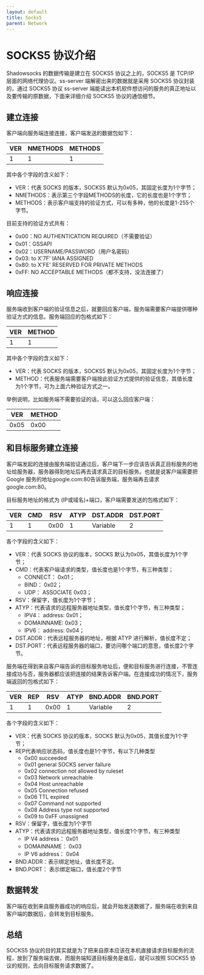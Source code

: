 ```yaml
---
layout: default
title: Socks5
parent: Network
---
```


# SOCKS5 协议介绍

Shadowsocks 的数据传输是建立在 SOCKS5 协议之上的，SOCKS5 是 TCP/IP 层面的网络代理协议。ss-server 端解密出来的数据就是采用 SOCKS5 协议封装的，通过 SOCKS5 协议 ss-server 端能读出本机软件想访问的服务的真正地址以及要传输的原数据，下面来详细介绍 SOCKS5 协议的通信细节。

## 建立连接

客户端向服务端连接连接，客户端发送的数据包如下：

| VER | NMETHODS | METHODS |
|-----|----------|---------|
| 1   | 1        | 1       |

其中各个字段的含义如下：

- VER：代表 SOCKS 的版本，SOCKS5 默认为0x05，其固定长度为1个字节；
- NMETHODS：表示第三个字段METHODS的长度，它的长度也是1个字节；
- METHODS：表示客户端支持的验证方式，可以有多种，他的长度是1-255个字节。

目前支持的验证方式共有：

- 0x00：NO AUTHENTICATION REQUIRED（不需要验证）
- 0x01：GSSAPI
- 0x02：USERNAME/PASSWORD（用户名密码）
- 0x03: to X'7F' IANA ASSIGNED
- 0x80: to X'FE' RESERVED FOR PRIVATE METHODS
- 0xFF: NO ACCEPTABLE METHODS（都不支持，没法连接了）

## 响应连接

服务端收到客户端的验证信息之后，就要回应客户端，服务端需要客户端提供哪种验证方式的信息。服务端回应的包格式如下：

| VER | METHOD |
|-----|--------|
| 1   | 1      |

其中各个字段的含义如下：

- VER：代表 SOCKS 的版本，SOCKS5 默认为0x05，其固定长度为1个字节；
- METHOD：代表服务端需要客户端按此验证方式提供的验证信息，其值长度为1个字节，可为上面六种验证方式之一。

举例说明，比如服务端不需要验证的话，可以这么回应客户端：

| VER  | METHOD |
|------|--------|
| 0x05 | 0x00   |

## 和目标服务建立连接

客户端发起的连接由服务端验证通过后，客户端下一步应该告诉真正目标服务的地址给服务器，服务器得到地址后再去请求真正的目标服务。也就是说客户端需要把 Google 服务的地址google.com:80告诉服务端，服务端再去请求google.com:80。

目标服务地址的格式为 (IP或域名)+端口，客户端需要发送的包格式如下：

| VER | CMD | RSV  | ATYP | DST.ADDR | DST.PORT |
|-----|-----|------|------|----------|----------|
| 1   | 1   | 0x00 | 1    | Variable | 2        |

各个字段的含义如下：

- VER：代表 SOCKS 协议的版本，SOCKS 默认为0x05，其值长度为1个字节；
- CMD：代表客户端请求的类型，值长度也是1个字节，有三种类型；
  - CONNECT： 0x01；
  - BIND： 0x02；
  - UDP： ASSOCIATE 0x03；
- RSV：保留字，值长度为1个字节；
- ATYP：代表请求的远程服务器地址类型，值长度1个字节，有三种类型；
  - IPV4： address: 0x01；
  - DOMAINNAME: 0x03；
  - IPV6： address: 0x04；
- DST.ADDR：代表远程服务器的地址，根据 ATYP 进行解析，值长度不定；
- DST.PORT：代表远程服务器的端口，要访问哪个端口的意思，值长度2个字节。

服务端在得到来自客户端告诉的目标服务地址后，便和目标服务进行连接，不管连接成功与否，服务器都应该把连接的结果告诉客户端。在连接成功的情况下，服务端返回的包格式如下：

| VER | REP | RSV  | ATYP | BND.ADDR | BND.PORT |
|-----|-----|------|------|----------|----------|
| 1   | 1   | 0x00 | 1    | Variable | 2        |

各个字段的含义如下：

- VER：代表 SOCKS 协议的版本，SOCKS 默认为0x05，其值长度为1个字节；
- REP代表响应状态码，值长度也是1个字节，有以下几种类型
  - 0x00 succeeded
  - 0x01 general SOCKS server failure
  - 0x02 connection not allowed by ruleset
  - 0x03 Network unreachable
  - 0x04 Host unreachable
  - 0x05 Connection refused
  - 0x06 TTL expired
  - 0x07 Command not supported
  - 0x08 Address type not supported
  - 0x09 to 0xFF unassigned
- RSV：保留字，值长度为1个字节
- ATYP：代表请求的远程服务器地址类型，值长度1个字节，有三种类型
  - IP V4 address： 0x01
  - DOMAINNAME： 0x03
  - IP V6 address： 0x04
- BND.ADDR：表示绑定地址，值长度不定。
- BND.PORT： 表示绑定端口，值长度2个字节

## 数据转发

客户端在收到来自服务器成功的响应后，就会开始发送数据了，服务端在收到来自客户端的数据后，会转发到目标服务。

## 总结

SOCKS5 协议的目的其实就是为了把来自原本应该在本机直接请求目标服务的流程，放到了服务端去做，而服务端知道目标服务是谁后，就可以按照 SOCKS5 协议的规则，去向目标服务请求数据了。
